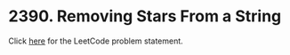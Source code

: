 # 2390. Removing Stars From a String

Click [here](https://leetcode.com/problems/removing-stars-from-a-string/description/)
for the LeetCode problem statement.
